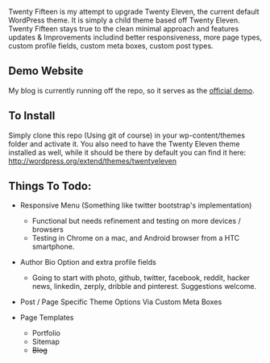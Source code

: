 Twenty Fifteen is my attempt to upgrade Twenty Eleven, the current default WordPress theme.  It is simply a child theme based off Twenty Eleven.  Twenty Fifteen stays true to the clean minimal approach and features updates & Improvements includind better responsiveness, more page types, custom profile fields, custom meta boxes, custom post types.

## Demo Website
My blog is currently running off the repo, so it serves as the <a href="http://montanaflynn.me">official demo</a>.

## To Install

Simply clone this repo (Using git of course) in your wp-content/themes folder and activate it. You also need to have the Twenty Eleven theme installed as well, while it should be there by default you can find it here: http://wordpress.org/extend/themes/twentyeleven

## Things To Todo:

- Responsive Menu (Something like twitter bootstrap's implementation)
	- Functional but needs refinement and testing on more devices / browsers
	- Testing in Chrome on a mac, and Android browser from a HTC smartphone.

- Author Bio Option and extra profile fields 
	- Going to start with photo, github, twitter, facebook, reddit, hacker news, linkedin, zerply, dribble and pinterest.  Suggestions welcome.

- Post / Page Specific Theme Options Via Custom Meta Boxes

- Page Templates
	- Portfolio
	- Sitemap
	- <s>Blog</s>
	